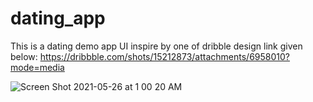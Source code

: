 # dating_app

This is a dating demo app UI inspire by one of dribble design link given below:
https://dribbble.com/shots/15212873/attachments/6958010?mode=media

![Screen Shot 2021-05-26 at 1 00 20 AM](https://user-images.githubusercontent.com/60531116/119606911-01b26500-bdb9-11eb-901e-c7a2e58478dd.png)
